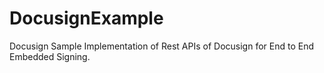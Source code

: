 DocusignExample
===============

Docusign Sample Implementation of Rest APIs of Docusign for End to End Embedded Signing.
